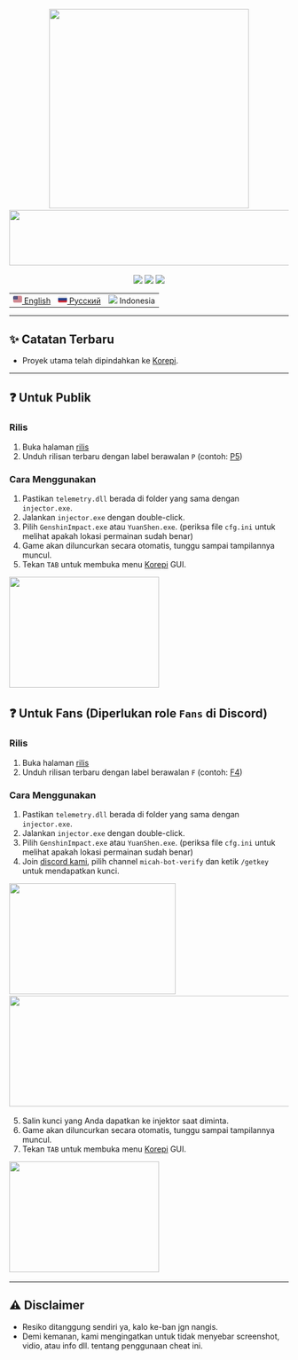 <p align="center">
  <a href="#"><img width="360" height="360" src="https://media.discordapp.net/attachments/1033549666769449002/1107009612210765955/matches.png"></a>
  <a href="#"><img width="650" height="100" src="https://share.creavite.co/FBkHy3zbN4CgWCr0.gif"></a>
</p>

<p align="center">
	<a href="https://github.com/Korepi/keyauth-cpp-library/releases"><img src="https://img.shields.io/github/downloads/Korepi/keyauth-cpp-library/total.svg?style=for-the-badge&color=darkcyan"></a>
	<a href="https://github.com/Korepi/Korepi/graphs/contributors"><img src="https://img.shields.io/github/contributors/Korepi/Korepi?style=for-the-badge&color=darkcyan"></a>
	<a href="https://discord.gg/cottonbuds"><img src="https://img.shields.io/discord/440536354544156683?label=Discord&logo=discord&style=for-the-badge&color=darkviolet"></a>
</p>

<div align="center">
<table>
  <tr>
    <td valign="center"><a href="README.md"><img src="https://github.com/twitter/twemoji/blob/master/assets/svg/1f1fa-1f1f8.svg" width="16"/> English</td>
    <td valign="center"><a href="README_ru-ru.md"><img src="https://github.com/twitter/twemoji/blob/master/assets/svg/1f1f7-1f1fa.svg" width="16"/> Русский</a></td>
    <td valign="center"><img src="https://em-content.zobj.net/thumbs/120/twitter/351/flag-indonesia_1f1ee-1f1e9.png" width="16"/> Indonesia</td>
  </tr>
</table>
</div>

---

## ✨ Catatan Terbaru
- Proyek utama telah dipindahkan ke [Korepi](https://github.com/Korepi/Korepi).

---

## ❓ Untuk Publik

### Rilis
1. Buka halaman [rilis](https://github.com/Korepi/keyauth-cpp-library/releases)
2. Unduh rilisan terbaru dengan label berawalan `P` (contoh: [P5](https://github.com/Korepi/keyauth-cpp-library/releases/tag/P5))

### Cara Menggunakan
1. Pastikan `telemetry.dll` berada di folder yang sama dengan `injector.exe`.
2. Jalankan `injector.exe` dengan double-click.
3. Pilih `GenshinImpact.exe` atau `YuanShen.exe`. (periksa file `cfg.ini` untuk melihat apakah lokasi permainan sudah benar)
4. Game akan diluncurkan secara otomatis, tunggu sampai tampilannya muncul.
5. Tekan `TAB` untuk membuka menu [Korepi](https://github.com/Korepi/Korepi) GUI.

<a href="#"><img width="270" height="200" src="https://images.drivereasy.com/wp-content/uploads/2018/09/img_5ba9fcbbcb694.png"></a>

## ❓ Untuk Fans (Diperlukan role `Fans` di Discord)

### Rilis
1. Buka halaman [rilis](https://github.com/Korepi/keyauth-cpp-library/releases)
2. Unduh rilisan terbaru dengan label berawalan `F` (contoh: [F4](https://github.com/Korepi/keyauth-cpp-library/releases/tag/F4))

### Cara Menggunakan
1. Pastikan `telemetry.dll` berada di folder yang sama dengan `injector.exe`.
2. Jalankan `injector.exe` dengan double-click.
3. Pilih `GenshinImpact.exe` atau `YuanShen.exe`. (periksa file `cfg.ini` untuk melihat apakah lokasi permainan sudah benar)
4. Join [discord kami](https://discord.gg/cottonbuds), pilih channel `micah-bot-verify` dan ketik `/getkey` untuk mendapatkan kunci.

<a href="#"><img width="300" height="200" src="https://cdn.discordapp.com/attachments/1126893908597669989/1128329159559622676/image.png"></a>
<a href="#"><img width="700" height="200" src="https://media.discordapp.net/attachments/1126893908597669989/1128329417521889350/Untitled.png"></a>

5. Salin kunci yang Anda dapatkan ke injektor saat diminta.
6. Game akan diluncurkan secara otomatis, tunggu sampai tampilannya muncul.
7. Tekan `TAB` untuk membuka menu [Korepi](https://github.com/Korepi/Korepi) GUI.

<a href="#"><img width="270" height="200" src="https://images.drivereasy.com/wp-content/uploads/2018/09/img_5ba9fcbbcb694.png"></a>

---
## ⚠ Disclaimer
- Resiko ditanggung sendiri ya, kalo ke-ban jgn nangis.
- Demi kemanan, kami mengingatkan untuk tidak menyebar screenshot, vidio, atau info dll. tentang penggunaan cheat ini.
